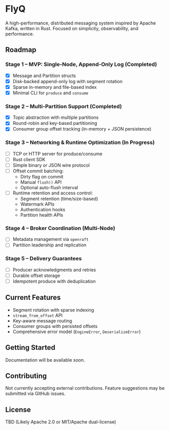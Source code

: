 # FlyQ

A high-performance, distributed messaging system inspired by Apache Kafka, written in Rust. Focused on simplicity, observability, and performance.

## Roadmap

### Stage 1 – MVP: Single-Node, Append-Only Log (Completed)
- [x] Message and Partition structs
- [x] Disk-backed append-only log with segment rotation  
- [x] Sparse in-memory and file-based index  
- [x] Minimal CLI for `produce` and `consume`

### Stage 2 – Multi-Partition Support (Completed)
- [x] Topic abstraction with multiple partitions  
- [x] Round-robin and key-based partitioning  
- [x] Consumer group offset tracking (in-memory + JSON persistence)  

### Stage 3 – Networking & Runtime Optimization (In Progress)
- [ ] TCP or HTTP server for produce/consume  
- [ ] Rust client SDK  
- [ ] Simple binary or JSON wire protocol  
- [ ] Offset commit batching:  
  - Dirty flag on commit  
  - Manual `flush()` API  
  - Optional auto-flush interval  
- [ ] Runtime retention and access control:  
  - Segment retention (time/size-based)  
  - Watermark APIs  
  - Authentication hooks  
  - Partition health APIs  

### Stage 4 – Broker Coordination (Multi-Node)
- [ ] Metadata management via `openraft`  
- [ ] Partition leadership and replication  

### Stage 5 – Delivery Guarantees
- [ ] Producer acknowledgments and retries  
- [ ] Durable offset storage  
- [ ] Idempotent produce with deduplication  

## Current Features
- Segment rotation with sparse indexing  
- `stream_from_offset` API  
- Key-aware message routing  
- Consumer groups with persisted offsets  
- Comprehensive error model (`EngineError`, `DeserializeError`)  

## Getting Started
Documentation will be available soon.

## Contributing
Not currently accepting external contributions. Feature suggestions may be submitted via GitHub issues.

## License
TBD (Likely Apache 2.0 or MIT/Apache dual-license)